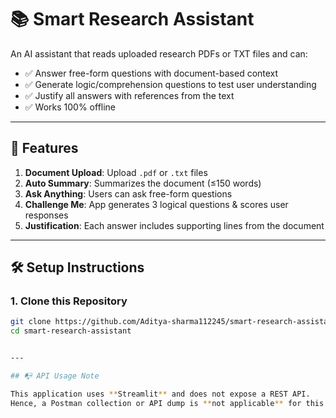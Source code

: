 # 📚 Smart Research Assistant

An AI assistant that reads uploaded research PDFs or TXT files and can:

- ✅ Answer free-form questions with document-based context  
- ✅ Generate logic/comprehension questions to test user understanding  
- ✅ Justify all answers with references from the text  
- ✅ Works 100% offline  

---

## 🚀 Features

1. **Document Upload**: Upload `.pdf` or `.txt` files  
2. **Auto Summary**: Summarizes the document (≤150 words)  
3. **Ask Anything**: Users can ask free-form questions  
4. **Challenge Me**: App generates 3 logical questions & scores user responses  
5. **Justification**: Each answer includes supporting lines from the document  

---

## 🛠 Setup Instructions

### 1. Clone this Repository

```bash
git clone https://github.com/Aditya-sharma112245/smart-research-assistant.git
cd smart-research-assistant


---

## 📭 API Usage Note

This application uses **Streamlit** and does not expose a REST API.  
Hence, a Postman collection or API dump is **not applicable** for this submission.

